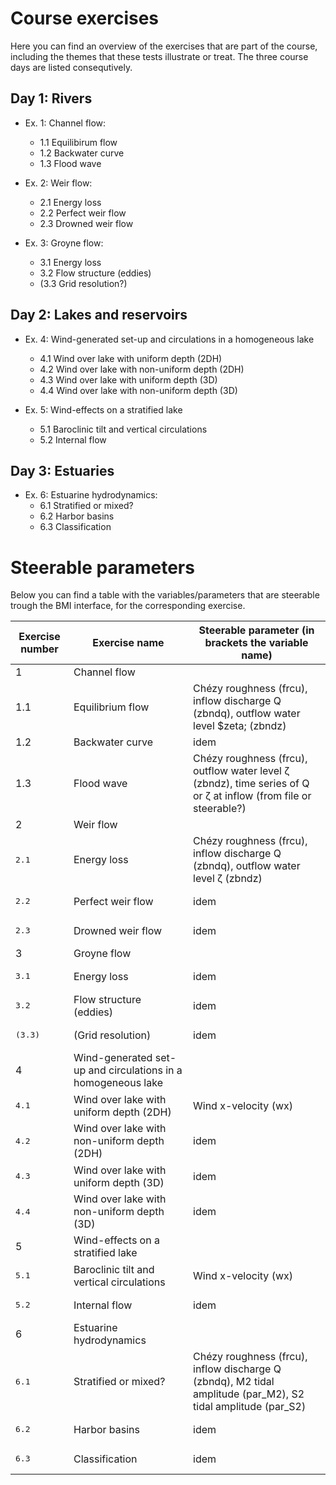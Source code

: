 # Course exercises

Here you can find an overview of the exercises that are part of the course, including the themes that these tests illustrate or treat. The three course days are listed consequtively.

## Day 1: Rivers

  - Ex. 1: Channel flow:
    - 1.1 Equilibirum flow
    - 1.2 Backwater curve
    - 1.3 Flood wave
  
  - Ex. 2: Weir flow:
    - 2.1 Energy loss
    - 2.2 Perfect weir flow
    - 2.3 Drowned weir flow
    
  - Ex. 3: Groyne flow:
    - 3.1 Energy loss
    - 3.2 Flow structure (eddies)
    - (3.3 Grid resolution?)

## Day 2: Lakes and reservoirs

  - Ex. 4: Wind-generated set-up and circulations in a homogeneous lake
    - 4.1 Wind over lake with uniform depth (2DH) 
    - 4.2 Wind over lake with non-uniform depth (2DH)
    - 4.3 Wind over lake with uniform depth (3D)
    - 4.4 Wind over lake with non-uniform depth (3D)
  
  - Ex. 5: Wind-effects on a stratified lake
    - 5.1 Baroclinic tilt and vertical  circulations
    - 5.2 Internal flow

## Day 3: Estuaries 
  - Ex. 6: Estuarine hydrodynamics:
    - 6.1 Stratified or mixed?
    - 6.2 Harbor basins
    - 6.3 Classification

# Steerable parameters

Below you can find a table with the variables/parameters that are steerable trough the BMI interface, for the corresponding exercise.

| Exercise number | Exercise name | Steerable parameter (in brackets the variable name) |
| --- | --- | --- |
| 1     | Channel flow              | |
|  &#09;1.1   | Equilibrium flow          | Chézy roughness (frcu), inflow discharge Q (zbndq), outflow water level $zeta; (zbndz)|
|  &#09;1.2   | Backwater curve           | idem |
|  &#09;1.3   | Flood wave                | Chézy roughness (frcu), outflow water level &zeta; (zbndz), time series of Q or &zeta; at inflow (from file or steerable?) |
| 2     | Weir flow                 |      |  
| <pre>2.1</pre>   | Energy loss               | Chézy roughness (frcu), inflow discharge Q (zbndq), outflow water level &zeta; (zbndz) |
| <pre>2.2</pre>   | Perfect weir flow         | idem |
| <pre>2.3</pre>   | Drowned weir flow         | idem |
| 3     | Groyne flow               |      |
| <pre>3.1</pre>   | Energy loss               | idem |
| <pre>3.2</pre>   | Flow structure (eddies)   | idem |
| <pre>(3.3)</pre> | (Grid resolution)         | idem |
| 4     | Wind-generated set-up and circulations in a homogeneous lake | |
| <pre>4.1</pre>   | Wind over lake with uniform depth (2DH) | Wind x-velocity (wx) |
| <pre>4.2</pre>   | Wind over lake with non-uniform depth (2DH) | idem |
| <pre>4.3</pre>   | Wind over lake with uniform depth (3D) | idem |
| <pre>4.4</pre>   | Wind over lake with non-uniform depth (3D) | idem |
| 5     | Wind-effects on a stratified lake | |
| <pre>5.1</pre>   | Baroclinic tilt and vertical  circulations | Wind x-velocity (wx) |
| <pre>5.2</pre>   | Internal flow                              | idem |
| 6     | Estuarine hydrodynamics | |
| <pre>6.1</pre>   | Stratified or mixed? | Chézy roughness (frcu), inflow discharge Q (zbndq), M2 tidal amplitude (par_M2), S2 tidal amplitude (par_S2) |
| <pre>6.2</pre>   | Harbor basins  | idem |
| <pre>6.3</pre>   | Classification | idem |
